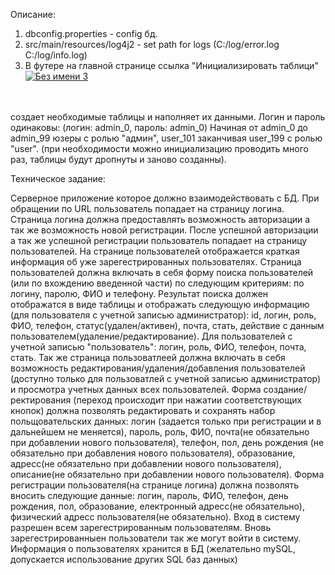Описание:

1. dbconfig.properties - config бд.
2. src/main/resources/log4j2 - set path for logs 
  (<Property name="FileErrorPath">C:/log/error.log</Property>
  	<Property name="FileInfoPath">C:/log/info.log</Property>)
3. В футере на главной странице ссылка 	"Инициализировать таблици"
<a href='http://postimage.org/' target='_blank'><img src='http://s7.postimg.org/nba5xq6vf/image.png' border='0' alt="Без имени 3" /></a><br /><br /><br />

создает необходимые таблицы и наполняет их данными. Логин и пароль одинаковы: (логин: admin_0, пароль: admin_0)
Начиная от admin_0 до admin_99 юзеры с ролью "админ",  user_101 заканчивая user_199 с ролью "user". 
(при необходимости можно инициализацию проводить много раз, таблицы будут дропнуты и заново созданны).

Техническое задание:

Серверное приложение которое должно взаимодействовать с БД. При обращении по URL пользователь попадает на страницу логина.
Страница логина должна предоставлять возможность авторизации а так же возможность новой регистрации. 
После успешной авторизации а так же успешной регистрации пользователь попадает на страницу пользователей.
На странице пользователей отображается краткая информация об уже зарегестрированных пользователях. Страница пользователей должна включать в себя форму поиска пользователей (или по вхождению введенной части) по следующим критериям: по логину, паролю, ФИО и телефону. 
Результат поиска должен отображатся в виде таблицы и отображать следующую информацию (для пользователя с учетной записью администратор): id, логин, роль, ФИО, телефон, статус(удален/активен), почта, стать, действие с данным пользователем(удаление/редактирование). Для пользователей с учетной записью "пользователь": логин, роль, ФИО, телефон, почта, стать. 
Так же страница пользоватлеей должна включать в себя возможность редактирования/удаления/добавления пользователей (доступно только для пользоватлей с учетной записью администратор) и просмотра учетных данных всех пользователей.
Форма создание/ректирования (переход происходит при нажатии соответствующих кнопок) должна позволять редактировать и сохранять набор польщовательских данных: логин (задается только при регистрации и в дальнейшем не меняется), пароль, роль, ФИО, почта(не обязательно при добавлении нового пользователя), телефон, пол, день рождения (не обязательно при добавления нового пользователя), образование, адресс(не обязательно при добавлении нового пользователя), описание(не обязательно при добавлении нового пользователя).
Форма регистрации пользователя(на странице логина) должна позволять вносить следующие данные: логин, пароль, ФИО, телефон, день рождения, пол, образование, електронный адресс(не обязательно), физический адресс пользователя(не обязательно).
Вход в систему разрешен всем зарегестрированным пользователям. Вновь зарегестрированныен пользователи так же могут войти в систему. 
Информация о пользователях хранится в БД (желательно mySQL, допускается использование других SQL баз данных)
